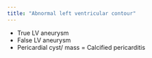 ```yaml
---
title: "Abnormal left ventricular contour"
---
```

- True LV aneurysm
- False LV aneurysm
- Pericardial cyst/ mass
= Calcified pericarditis

